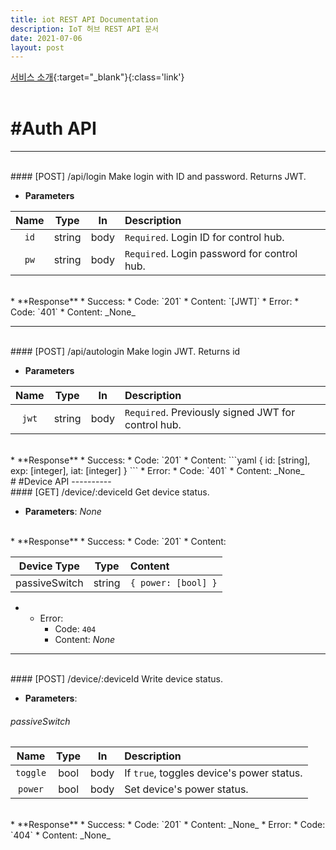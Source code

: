 ```yaml
---
title: iot REST API Documentation
description: IoT 허브 REST API 문서
date: 2021-07-06
layout: post
---
```

[서비스 소개](https://luftaquila.io/works/iot/){:target="_blank"}{:class='link'}  
<br>

# #Auth API
----------
<br>
#### [POST] /api/login
Make login with ID and password. Returns JWT.

* **Parameters**  
  
| Name | Type | In | Description |
|:----:|:----:|:--:|:------------|
|`id`|string|body|`Required`. Login ID for control hub.|
|`pw`|string|body|`Required`. Login password for control hub.|
    
<br>
* **Response**
  * Success:
    * Code: `201`  
    * Content: `[JWT]`
  * Error:
    * Code: `401`
    * Content: _None_
      
----------
<br>
#### [POST] /api/autologin
Make login JWT. Returns id

* **Parameters**  
  
| Name | Type | In | Description |
|:----:|:----:|:--:|:------------|
|`jwt`|string|body|`Required`. Previously signed JWT for control hub.|
    
<br>
* **Response**
  * Success:
    * Code: `201`  
    * Content: 
    ```yaml
      {
        id: [string],
        exp: [integer],
        iat: [integer]
      }
    ```
  * Error:
    * Code: `401`
    * Content: _None_
      
<br>
# #Device API
----------
<br>
#### [GET] /device/:deviceId
Get device status.

* **Parameters**: _None_

<br>
* **Response**
  * Success:
    * Code: `201`  
    * Content:  
      
| Device Type | Type | Content |
|:-----------:|:----:|:--------|
|passiveSwitch|string|`{ power: [bool] }`|
  
* 
  * Error:
    * Code: `404`
    * Content: _None_
      
----------
<br>
#### [POST] /device/:deviceId
Write device status.

* **Parameters**:
###### passiveSwitch  

| Name | Type | In | Description |
|:----:|:----:|:--:|:------------|
|`toggle`|bool|body|If `true`, toggles device's power status.|
|`power`|bool|body|Set device's power status.|

    
<br>
* **Response**
  * Success:
    * Code: `201`  
    * Content: _None_
  * Error:
    * Code: `404`
    * Content: _None_
